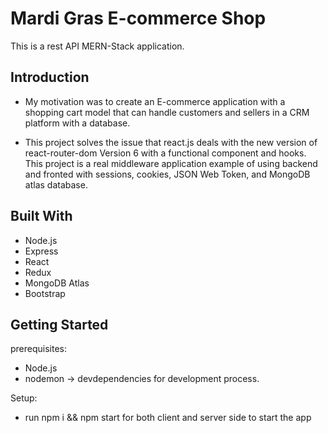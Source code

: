 # Mardi Gras E-commerce Shop

This is a rest API MERN-Stack application.

## Introduction
* My motivation was to create an E-commerce application with a shopping cart model that can handle customers and sellers in a CRM platform with a database.

* This project solves the issue that react.js deals with the new version of react-router-dom Version 6 with a functional component and hooks.  
This project is a real middleware application example of using backend and fronted with sessions, cookies, JSON Web Token, and MongoDB atlas database.

## Built With

* Node.js 
* Express
* React
* Redux 
* MongoDB Atlas
* Bootstrap

## Getting Started
prerequisites: 
* Node.js
* nodemon -> devdependencies for development process.

Setup:
* run npm i && npm start for both client and server side to start the app

